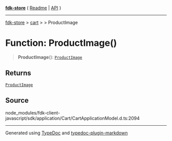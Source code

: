 [**fdk-store**](../../../README.md) ( [Readme](../../../README.md) \| [API](../../../API.md) )

---

[fdk-store](../../../API.md) > [cart](../../README.md) > [<internal>](../README.md) > ProductImage

# Function: ProductImage()

> **ProductImage**(): [`ProductImage`](../type-aliases/type-alias.ProductImage.md)

## Returns

[`ProductImage`](../type-aliases/type-alias.ProductImage.md)

## Source

node_modules/fdk-client-javascript/sdk/application/Cart/CartApplicationModel.d.ts:2094

---

Generated using [TypeDoc](https://typedoc.org/) and [typedoc-plugin-markdown](https://www.npmjs.com/package/typedoc-plugin-markdown)
